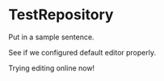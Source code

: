 TestRepository
==============

Put in a sample sentence.

See if we configured default editor properly.

Trying editing online now!
